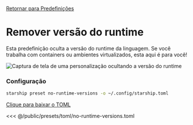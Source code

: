 [Retornar para Predefinições](./#no-runtime-versions)

# Remover versão do runtime

Esta predefinição oculta a versão do runtime da linguagem. Se você trabalha com containers ou ambientes virtualizados, esta aqui é para você!

![Captura de tela de uma personalização ocultando a versão do runtime](/presets/img/no-runtime-versions.png)

### Configuração

```sh
starship preset no-runtime-versions -o ~/.config/starship.toml
```

[Clique para baixar o TOML](/presets/toml/no-runtime-versions.toml)

<<< @/public/presets/toml/no-runtime-versions.toml
